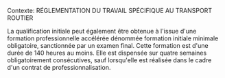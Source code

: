 Contexte: RÉGLEMENTATION DU TRAVAIL SPÉCIFIQUE AU TRANSPORT ROUTIER

La qualification initiale peut également être obtenue à l'issue d'une formation professionnelle accélérée dénommée formation initiale minimale obligatoire, sanctionnée par un examen final. Cette formation est d'une durée de 140 heures au moins. Elle est dispensée sur quatre semaines obligatoirement consécutives, sauf lorsqu'elle est réalisée dans le cadre d'un contrat de professionnalisation.